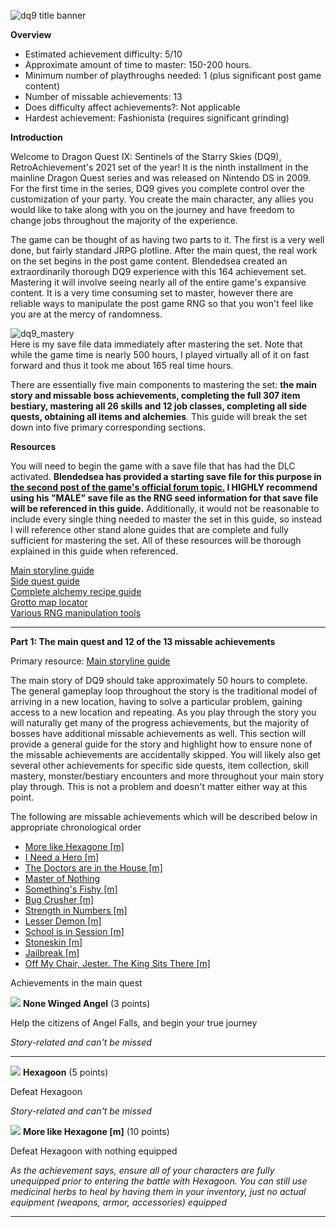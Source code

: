 ![dq9 title banner](https://user-images.githubusercontent.com/106546659/171050949-633ebf44-aa99-4fe3-a125-1faa70e41dfc.jpg)


**Overview**

- Estimated achievement difficulty: 5/10 
- Approximate amount of time to master: 150-200 hours. 
- Minimum number of playthroughs needed: 1 (plus significant post game content)
- Number of missable achievements: 13
- Does difficulty affect achievements?: Not applicable
- Hardest achievement: Fashionista (requires significant grinding)


**Introduction**

Welcome to Dragon Quest IX: Sentinels of the Starry Skies (DQ9), RetroAchievement's 2021 set of the year! It is the ninth installment in the mainline Dragon Quest series and was released on Nintendo DS in 2009. For the first time in the series, DQ9 gives you complete control over the customization of your party.  You create the main character, any allies you would like to take along with you on the journey and have freedom to change jobs throughout the majority of the experience.

The game can be thought of as having two parts to it. The first is a very well done, but fairly standard JRPG plotline. After the main quest, the real work on the set begins in the post game content. Blendedsea created an extraordinarily thorough DQ9 experience with this 164 achievement set. Mastering it will involve seeing nearly all of the entire game's expansive content. It is a very time consuming set to master, however there are reliable ways to manipulate the post game RNG so that you won't feel like you are at the mercy of randomness.

![dq9_mastery](https://user-images.githubusercontent.com/106546659/171057037-43521c71-9757-43ca-baa3-f6079e7d0854.JPG)<br>
Here is my save file data immediately after mastering the set.  Note that while the game time is nearly 500 hours, I played virtually all of it on fast forward and thus it took me about 165 real time hours.

There are essentially five main components to mastering the set: **the main story and missable boss achievements, completing the full 307 item bestiary, mastering all 26 skills and 12 job classes, completing all side quests, obtaining all items and alchemies**. This guide will break the set down into five primary corresponding sections.


**Resources**


You will need to begin the game with a save file that has had the DLC activated. **Blendedsea has provided a starting save file for this purpose in [the second post of the game's official forum topic.](https://retroachievements.org/viewtopic.php?t=11708)  I HIGHLY recommend using his "MALE" save file as the RNG seed information for that save file will be referenced in this guide.** Additionally, it would not be reasonable to include every single thing needed to master the set in this guide, so instead I will reference other stand alone guides that are complete and fully sufficient for mastering the set.  All of these resources will be thorough explained in this guide when referenced.

[Main storyline guide](https://gamefaqs.gamespot.com/ds/937281-dragon-quest-ix-sentinels-of-the-starry-skies/faqs/60437)<br>
[Side quest guide](https://almarsguides.com/retro/walkthroughs/NDS/Games/DragonQuestIXSentinelsoftheStarrySkies/Sidequests/ByNumber/)<br>
[Complete alchemy recipe guide](https://gamefaqs.gamespot.com/ds/937281-dragon-quest-ix-sentinels-of-the-starry-skies/faqs/60440)<br>
[Grotto map locator](https://www.woodus.com/den/games/dq9ds/tms/)<br>
[Various RNG manipulation tools](https://www.yabd.org/apps/dq9/)<br>

***

**Part 1: The main quest and 12 of the 13 missable achievements**


Primary resource: [Main storyline guide](https://gamefaqs.gamespot.com/ds/937281-dragon-quest-ix-sentinels-of-the-starry-skies/faqs/60437)

The main story of DQ9 should take approximately 50 hours to complete. The general gameplay loop throughout the story is the traditional model of arriving in a new location, having to solve a particular problem, gaining access to a new location and repeating.  As you play through the story you will naturally get many of the progress achievements, but the majority of bosses have additional missable achievements as well.  This section will provide a general guide for the story and highlight how to ensure none of the missable achievements are accidentally skipped.  You will likely also get several other achievements for specific side quests, item collection, skill mastery, monster/bestiary encounters and more throughout your main story play through.  This is not a problem and doesn't matter either way at this point.

The following are missable achievements which will be described below in appropriate chronological order
* [More like Hexagone [m]](https://retroachievements.org/achievement/146751)
* [I Need a Hero [m]](https://retroachievements.org/achievement/146752)
* [The Doctors are in the House [m]](https://retroachievements.org/achievement/146753)
* [Master of Nothing](https://retroachievements.org/achievement/146754)
* [Something's Fishy [m]](https://retroachievements.org/achievement/146755)
* [Bug Crusher [m]](https://retroachievements.org/achievement/146756)
* [Strength in Numbers [m]](https://retroachievements.org/achievement/146757)
* [Lesser Demon [m]](https://retroachievements.org/achievement/146758)
* [School is in Session [m]](https://retroachievements.org/achievement/146759)
* [Stoneskin [m]](https://retroachievements.org/achievement/146760)
* [Jailbreak [m]](https://retroachievements.org/achievement/146761)
* [Off My Chair, Jester. The King Sits There [m]](https://retroachievements.org/achievement/146762)

Achievements in the main quest

![](https://s3-eu-west-1.amazonaws.com/i.retroachievements.org/Badge/163150.png) **None Winged Angel** (3 points)

Help the citizens of Angel Falls, and begin your true journey

_Story-related and can't be missed_

***

![](https://s3-eu-west-1.amazonaws.com/i.retroachievements.org/Badge/163151.png) **Hexagoon** (5 points)

Defeat Hexagoon

_Story-related and can't be missed_

![](https://s3-eu-west-1.amazonaws.com/i.retroachievements.org/Badge/163170.png) **More like Hexagone [m]** (10 points)

Defeat Hexagoon with nothing equipped

_As the achievement says, ensure all of your characters are fully unequipped prior to entering the battle with Hexagoon.  You can still use medicinal herbs to heal by having them in your inventory, just no actual equipment (weapons, armor, accessories) equipped_

***



